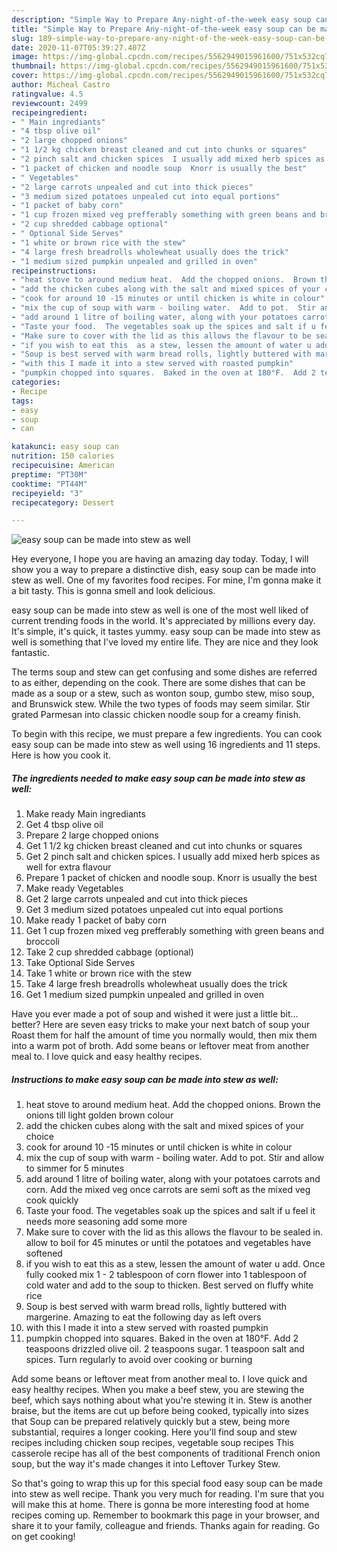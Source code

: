 ```yaml
---
description: "Simple Way to Prepare Any-night-of-the-week easy soup can be made into stew as well"
title: "Simple Way to Prepare Any-night-of-the-week easy soup can be made into stew as well"
slug: 189-simple-way-to-prepare-any-night-of-the-week-easy-soup-can-be-made-into-stew-as-well
date: 2020-11-07T05:39:27.407Z
image: https://img-global.cpcdn.com/recipes/5562949015961600/751x532cq70/easy-soup-can-be-made-into-stew-as-well-recipe-main-photo.jpg
thumbnail: https://img-global.cpcdn.com/recipes/5562949015961600/751x532cq70/easy-soup-can-be-made-into-stew-as-well-recipe-main-photo.jpg
cover: https://img-global.cpcdn.com/recipes/5562949015961600/751x532cq70/easy-soup-can-be-made-into-stew-as-well-recipe-main-photo.jpg
author: Micheal Castro
ratingvalue: 4.5
reviewcount: 2499
recipeingredient:
- " Main ingrediants"
- "4 tbsp olive oil"
- "2 large chopped onions"
- "1 1/2 kg chicken breast cleaned and cut into chunks or squares"
- "2 pinch salt and chicken spices  I usually add mixed herb spices as well for extra flavour"
- "1 packet of chicken and noodle soup  Knorr is usually the best"
- " Vegetables"
- "2 large carrots unpealed and cut into thick pieces"
- "3 medium sized potatoes unpealed cut into equal portions"
- "1 packet of baby corn"
- "1 cup frozen mixed veg prefferably something with green beans and broccoli"
- "2 cup shredded cabbage optional"
- " Optional Side Serves"
- "1 white or brown rice with the stew"
- "4 large fresh breadrolls wholewheat usually does the trick"
- "1 medium sized pumpkin unpealed and grilled in oven"
recipeinstructions:
- "heat stove to around medium heat.  Add the chopped onions.  Brown the onions till light golden brown colour"
- "add the chicken cubes along with the salt and mixed spices of your choice"
- "cook for around 10 -15 minutes or until chicken is white in colour"
- "mix the cup of soup with warm - boiling water.  Add to pot.  Stir and allow to simmer for 5 minutes"
- "add around 1 litre of boiling water, along with your potatoes carrots and corn.  Add the mixed veg once carrots are semi soft as the mixed veg cook quickly"
- "Taste your food.  The vegetables soak up the spices and salt if u feel it needs more seasoning add some more"
- "Make sure to cover with the lid as this allows the flavour to be sealed in.  allow to boil for 45 minutes or until the potatoes and vegetables have softened"
- "if you wish to eat this  as a stew, lessen the amount of water u add.   Once fully cooked mix 1 - 2 tablespoon of corn flower into 1 tablespoon of cold water and add to the soup to thicken.  Best served on fluffy white rice"
- "Soup is best served with warm bread rolls, lightly buttered with margerine.  Amazing to eat the following day as left overs"
- "with this I made it into a stew served with roasted pumpkin"
- "pumpkin chopped into squares.  Baked in the oven at 180°F.  Add 2 teaspoons drizzled olive oil. 2 teaspoons sugar.  1 teaspoon salt and spices.  Turn regularly to avoid over cooking or burning"
categories:
- Recipe
tags:
- easy
- soup
- can

katakunci: easy soup can 
nutrition: 150 calories
recipecuisine: American
preptime: "PT30M"
cooktime: "PT44M"
recipeyield: "3"
recipecategory: Dessert

---
```



![easy soup can be made into stew as well](https://img-global.cpcdn.com/recipes/5562949015961600/751x532cq70/easy-soup-can-be-made-into-stew-as-well-recipe-main-photo.jpg)

Hey everyone, I hope you are having an amazing day today. Today, I will show you a way to prepare a distinctive dish, easy soup can be made into stew as well. One of my favorites food recipes. For mine, I'm gonna make it a bit tasty. This is gonna smell and look delicious.

easy soup can be made into stew as well is one of the most well liked of current trending foods in the world. It's appreciated by millions every day. It's simple, it's quick, it tastes yummy. easy soup can be made into stew as well is something that I've loved my entire life. They are nice and they look fantastic.

The terms soup and stew can get confusing and some dishes are referred to as either, depending on the cook. There are some dishes that can be made as a soup or a stew, such as wonton soup, gumbo stew, miso soup, and Brunswick stew. While the two types of foods may seem similar. Stir grated Parmesan into classic chicken noodle soup for a creamy finish.


To begin with this recipe, we must prepare a few ingredients. You can cook easy soup can be made into stew as well using 16 ingredients and 11 steps. Here is how you cook it.

<!--inarticleads1-->

##### The ingredients needed to make easy soup can be made into stew as well:

1. Make ready  Main ingrediants
1. Get 4 tbsp olive oil
1. Prepare 2 large chopped onions
1. Get 1 1/2 kg chicken breast cleaned and cut into chunks or squares
1. Get 2 pinch salt and chicken spices.  I usually add mixed herb spices as well for extra flavour
1. Prepare 1 packet of chicken and noodle soup.  Knorr is usually the best
1. Make ready  Vegetables
1. Get 2 large carrots unpealed and cut into thick pieces
1. Get 3 medium sized potatoes unpealed cut into equal portions
1. Make ready 1 packet of baby corn
1. Get 1 cup frozen mixed veg prefferably something with green beans and broccoli
1. Take 2 cup shredded cabbage (optional)
1. Take  Optional Side Serves
1. Take 1 white or brown rice with the stew
1. Take 4 large fresh breadrolls wholewheat usually does the trick
1. Get 1 medium sized pumpkin unpealed and grilled in oven


Have you ever made a pot of soup and wished it were just a little bit…better? Here are seven easy tricks to make your next batch of soup your Roast them for half the amount of time you normally would, then mix them into a warm pot of broth. Add some beans or leftover meat from another meal to. I love quick and easy healthy recipes. 

<!--inarticleads2-->

##### Instructions to make easy soup can be made into stew as well:

1. heat stove to around medium heat.  Add the chopped onions.  Brown the onions till light golden brown colour
1. add the chicken cubes along with the salt and mixed spices of your choice
1. cook for around 10 -15 minutes or until chicken is white in colour
1. mix the cup of soup with warm - boiling water.  Add to pot.  Stir and allow to simmer for 5 minutes
1. add around 1 litre of boiling water, along with your potatoes carrots and corn.  Add the mixed veg once carrots are semi soft as the mixed veg cook quickly
1. Taste your food.  The vegetables soak up the spices and salt if u feel it needs more seasoning add some more
1. Make sure to cover with the lid as this allows the flavour to be sealed in.  allow to boil for 45 minutes or until the potatoes and vegetables have softened
1. if you wish to eat this  as a stew, lessen the amount of water u add.   Once fully cooked mix 1 - 2 tablespoon of corn flower into 1 tablespoon of cold water and add to the soup to thicken.  Best served on fluffy white rice
1. Soup is best served with warm bread rolls, lightly buttered with margerine.  Amazing to eat the following day as left overs
1. with this I made it into a stew served with roasted pumpkin
1. pumpkin chopped into squares.  Baked in the oven at 180°F.  Add 2 teaspoons drizzled olive oil. 2 teaspoons sugar.  1 teaspoon salt and spices.  Turn regularly to avoid over cooking or burning


Add some beans or leftover meat from another meal to. I love quick and easy healthy recipes. When you make a beef stew, you are stewing the beef, which says nothing about what you&#39;re stewing it in. Stew is another braise, but the items are cut up before being cooked, typically into sizes that Soup can be prepared relatively quickly but a stew, being more substantial, requires a longer cooking. Here you&#39;ll find soup and stew recipes including chicken soup recipes, vegetable soup recipes This casserole recipe has all of the best components of traditional French onion soup, but the way it&#39;s made changes it into Leftover Turkey Stew. 

So that's going to wrap this up for this special food easy soup can be made into stew as well recipe. Thank you very much for reading. I'm sure that you will make this at home. There is gonna be more interesting food at home recipes coming up. Remember to bookmark this page in your browser, and share it to your family, colleague and friends. Thanks again for reading. Go on get cooking!
